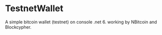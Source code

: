 # TestnetWallet
A simple bitcoin wallet (testnet) on console .net 6. working by NBitcoin and Blockcypher.
